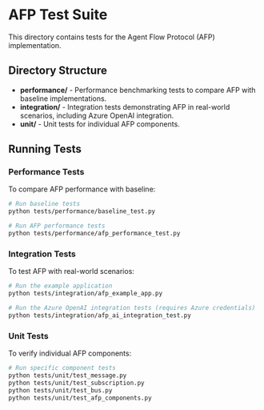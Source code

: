 # AFP Test Suite

This directory contains tests for the Agent Flow Protocol (AFP) implementation.

## Directory Structure

- **performance/** - Performance benchmarking tests to compare AFP with baseline implementations.
- **integration/** - Integration tests demonstrating AFP in real-world scenarios, including Azure OpenAI integration.
- **unit/** - Unit tests for individual AFP components.

## Running Tests

### Performance Tests
To compare AFP performance with baseline:
```bash
# Run baseline tests
python tests/performance/baseline_test.py

# Run AFP performance tests
python tests/performance/afp_performance_test.py
```

### Integration Tests
To test AFP with real-world scenarios:
```bash
# Run the example application
python tests/integration/afp_example_app.py

# Run the Azure OpenAI integration tests (requires Azure credentials)
python tests/integration/afp_ai_integration_test.py
```

### Unit Tests
To verify individual AFP components:
```bash
# Run specific component tests
python tests/unit/test_message.py
python tests/unit/test_subscription.py
python tests/unit/test_bus.py
python tests/unit/test_afp_components.py
``` 